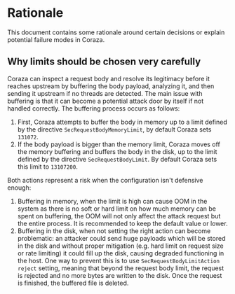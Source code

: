 # Rationale

This document contains some rationale around certain decisions or explain potential failure modes in Coraza.

## Why limits should be chosen very carefully

Coraza can inspect a request body and resolve its legitimacy before it reaches upstream by buffering the body payload, analyzing it, and then sending it upstream if no threads are detected. The main issue with buffering is that it can become a potential attack door by itself if not handled correctly. The buffering process occurs as follows:

1. First, Coraza attempts to buffer the body in memory up to a limit defined by the directive `SecRequestBodyMemoryLimit`, by default Coraza sets `131072`.
2. If the body payload is bigger than the memory limit, Coraza moves off the memory buffering and buffers the body in the disk, up to the limit defined by the directive `SecRequestBodyLimit`. By default Coraza sets this limit to `13107200`.

Both actions represent a risk when the configuration isn't defensive enough:

1. Buffering in memory, when the limit is high can cause OOM in the system as there is no soft or hard limit on how much memory can be spent on buffering, the OOM will not only affect the attack request but the entire process. It is recommended to keep the default value or lower.
2. Buffering in the disk, when not setting the right action can become problematic: an attacker could send huge payloads which will be stored in the disk and without proper mitigation (e.g. hard limit on request size or rate limiting) it could fill up the disk, causing degraded functioning in the host. One way to prevent this is to use `SecRequestBodyLimitAction reject` setting, meaning that beyond the request body limit, the request is rejected and no more bytes are written to the disk. Once the request is finished, the buffered file is deleted.
